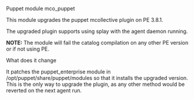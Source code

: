 Puppet module mco_puppet

This module upgrades the puppet mcollective plugin on PE 3.8.1.

The upgraded plugin supports using splay with the agent daemon running.

**NOTE:** The module will fail the catalog compilation on any other PE version or if not using PE.


What does it change

It patches the puppet_enterprise module in /opt/puppet/share/puppet/modules so that it installs the upgraded version. This is the only way to upgrade the plugin, as any other method would be reverted on the next agent run.


